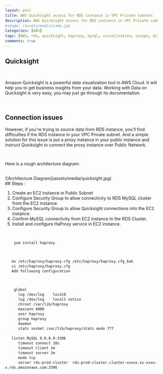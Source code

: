 ```yaml
---
layout: post
title: AWS Quicksight access for RDS instance in VPC Private subnets
description: AWS Quicksight access for RDS instance in VPC Private subnets
#image: /assets/media/Lamp.jpg
Categories: [AWS]
tags: [AWS, rds, quicksight, haproxy, mysql, visualization, sysops, dijeeshpnair, devops]
comments: true
---
```


## Quicksight

<br>

Amazon Quicksight is a powerful data visualization tool in AWS Cloud. It will help you to get business insights from your data. Working with Data on Quicksight is very easy, you may just go through its documentation.

<br>

## Connection issues

However, if you're trying to source data from RDS instance, you'll find difficulties if the RDS instance in your VPC Private subnet. And a simple solution for this issue is put a proxy instance in your public instance and instruct Quicksight to connect the proxy instance over Public Network.

<br>

Here is a rough architecture diagram:

<br>
![Architecture Diagram](assets/media/quicksight.jpg)

<br>
## Steps :

1. Create an EC2 instance in Public Subnet
2. Configure Security Group to allow connectivity to RDS MySQL cluster from the EC2 instance.
3. Configure Security Group to allow Quicksight connections into the EC2 instance.
4. Confirm MySQL connectivity from EC2 instance to the RDS Cluster.
5. Install and configure HaProxy service in EC2 instance.
<br>

```
    yum install haproxy
```
<br>

```
   mv /etc/haproxy/haproxy.cfg /etc/haproxy/haproxy.cfg_bak
   vi /etc/haproxy/haproxy.cfg
   Add following configuration
```   
<br>

```
    global
      log /dev/log    local0
      log /dev/log    local1 notice
      chroot /var/lib/haproxy
      maxconn 4000
      user haproxy
      group haproxy
      daemon
      stats socket /var/lib/haproxy/stats mode 777

   listen MySQL 0.0.0.0:3306
      timeout connect 10s
      timeout client 1m
      timeout server 1m
      mode tcp
      server rds-prod-cluster  rds-prod-cluster.cluster-xxxxx.xx-xxxx-x.rds.amazonaws.com:3306
```

